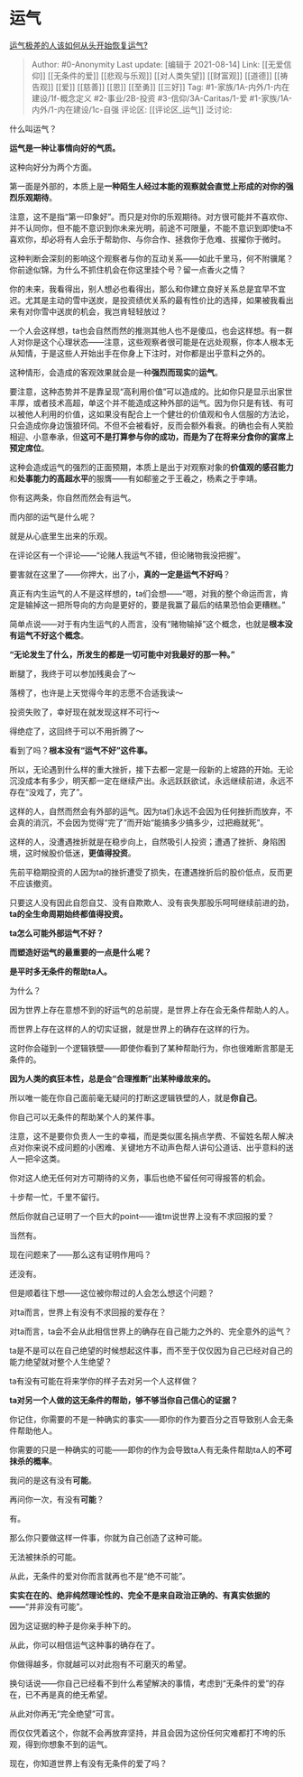 # 运气
[运气极差的人该如何从头开始恢复运气?](https://www.zhihu.com/question/421719141/answer/1481010073)

> Author: #0-Anonymity
> Last update: [编辑于 2021-08-14]
> Link: [[无爱信仰]] [[无条件的爱]] [[悲观与乐观]] [[对人类失望]] [[财富观]] [[道德]] [[祷告观]] [[爱]] [[慈善]] [[恩]] [[至勇]] [[三好]]
> Tag: #1-家族/1A-内外/1-内在建设/1f-概念定义 #2-事业/2B-投资 #3-信仰/3A-Caritas/1-爱 #1-家族/1A-内外/1-内在建设/1c-自强 
> 评论区: [[评论区_运气]]
> 泛讨论:

什么叫运气？

**运气是一种让事情向好的气质。**

这种向好分为两个方面。

第一面是外部的，本质上是**一种陌生人经过本能的观察就会直觉上形成的对你的强烈乐观期待**。

注意，这不是指“第一印象好”。而只是对你的乐观期待。对方很可能并不喜欢你、并不认同你，但不能不意识到你未来光明，前途不可限量，不能不意识到即使ta不喜欢你，却必将有人会乐于帮助你、与你合作、拯救你于危难、拔擢你于微时。

这种判断会深刻的影响这个观察者与你的互动关系——如此千里马，何不附骥尾？你前途似锦，为什么不抓住机会在你这里挂个号？留一点香火之情？

你的未来，我看得出，别人想必也看得出，那么和你建立良好关系总是宜早不宜迟。尤其是主动的雪中送炭，是投资绩优关系的最有性价比的选择，如果被我看出来有对你雪中送炭的机会，我岂肯轻轻放过？

一个人会这样想，ta也会自然而然的推测其他人也不是傻瓜，也会这样想。有一群人对你是这个心理状态——注意，这些观察者很可能是在远处观察，你本人根本无从知情，于是这些人开始出手在你身上下注时，对你都是出乎意料之外的。

这种情形，会造成的客观效果就会是一种**强烈而现实**的**运气**。

要注意，这种态势并不是靠呈现“高利用价值”可以造成的。比如你只是显示出家世丰厚，或者技术高超，单这个并不能造成这种外部的运气。因为你只是有钱、有可以被他人利用的价值，这如果没有配合上一个健壮的价值观和令人信服的方法论，只会造成你身边饿狼环伺。不但不会被看好，反而会额外看衰。的确也会有人笑脸相迎、小意奉承，但**这可不是打算参与你的成功，而是为了在将来分食你的宴席上预定席位**。

这种会造成运气的强烈的正面预期，本质上是出于对观察对象的**价值观的感召能力**和**处事能力的高超水平**的服膺——有如郗鉴之于王羲之，杨素之于李靖。

你有这两条，你自然而然会有运气。

而内部的运气是什么呢？

就是从心底里生出来的乐观。

在评论区有一个评论——“论赌人我运气不错，但论赌物我没把握”。

要害就在这里了——你押大，出了小，**真的一定是运气不好吗**？

真正有内生运气的人不是这样想的，ta们会想——“嗯，对我的整个命运而言，肯定是输掉这一把所导向的方向是更好的，要是我赢了最后的结果恐怕会更糟糕。”

简单点说——对于有内生运气的人而言，没有“赌物输掉”这个概念，也就是**根本没有运气不好这个概念**。

**“无论发生了什么，所发生的都是一切可能中对我最好的那一种。”**

断腿了，我终于可以参加残奥会了～

落榜了，也许是上天觉得今年的志愿不合适我读～

投资失败了，幸好现在就发现这样不可行～

得绝症了，这回终于可以不用折腾了～

看到了吗？**根本没有“运气不好”这件事。**

所以，无论遇到什么样的重大挫折，接下去都一定是一段新的上坡路的开始。无论沉没成本有多少，明天都一定在继续产出。永远跃跃欲试，永远继续前进，永远不存在“没戏了，完了”。

这样的人，自然而然会有外部的运气。因为ta们永远不会因为任何挫折而放弃，不会真的消沉，不会因为觉得“完了”而开始“能搞多少搞多少，过把瘾就死”。

这样的人，没遭遇挫折就是在稳步向上，自然吸引人投资；遭遇了挫折、身陷困境，这时候股价低迷，**更值得投资**。

先前平稳期投资的人因为ta的挫折遭受了损失，在遭遇挫折后的股价低点，反而更不应该撤资。

只要这人没有因此自怨自艾、没有自欺欺人、没有丧失那股乐呵呵继续前进的劲，**ta的全生命周期始终都值得投资。**

**ta怎么可能外部运气不好？**

**而塑造好运气的最重要的一点是什么呢？**

**是平时多无条件的帮助ta人。**

为什么？

因为世界上存在意想不到的好运气的总前提，是世界上存在会无条件帮助人的人。

而世界上存在这样的人的切实证据，就是世界上的确存在这样的行为。

这时你会碰到一个逻辑铁壁——即使你看到了某种帮助行为，你也很难断言那是无条件的。

**因为人类的疯狂本性，总是会“合理推断”出某种缘故来的。**

所以唯一能在你自己面前毫无疑问的打断这逻辑铁壁的人，就是**你自己**。

你自己可以无条件的帮助某个人的某件事。

注意，这不是要你负责人一生的幸福，而是类似匿名捐点学费、不留姓名帮人解决点对你来说不成问题的小困难、关键地方不动声色帮人讲句公道话、出乎意料的送人一把伞这类。

你对这人绝无任何对方可期待的义务，事后也绝不留任何可得报答的机会。

十步帮一忙，千里不留行。

然后你就自己证明了一个巨大的point——谁tm说世界上没有不求回报的爱？

当然有。

现在问题来了——那么这有证明作用吗？

还没有。

但是顺着往下想——这位被你帮过的人会怎么想这个问题？

对ta而言，世界上有没有不求回报的爱存在？

对ta而言，ta会不会从此相信世界上的确存在自己能力之外的、完全意外的运气？

ta是不是可以在自己绝望的时候想起这件事，而不至于仅仅因为自己已经对自己的能力绝望就对整个人生绝望？

ta有没有可能在将来学你的样子去对另一个人这样做？

**ta对另一个人做的这无条件的帮助，够不够当你自己信心的证据？**

你记住，你需要的不是一种确实的事实——即你的作为要百分之百导致别人会无条件帮助他人。

你需要的只是一种确实的可能——即你的作为会导致ta人有无条件帮助ta人的**不可抹杀的概率**。

我问的是这有没有**可能**。

再问你一次，有没有**可能**？

有。

那么你只要做这样一件事，你就为自己创造了这种可能。

无法被抹杀的可能。

从此，无条件的爱对你而言就再也不是“绝不可能”。

**实实在在的、绝非纯然理论性的、完全不是来自政治正确的、有真实依据的——**“并非没有可能”。

因为这证据的种子是你亲手种下的。

从此，你可以相信运气这种事的确存在了。

你做得越多，你就越可以对此抱有不可磨灭的希望。

换句话说——你自己已经看不到什么希望解决的事情，考虑到“无条件的爱”的存在，已不再是真的绝无希望。

从此对你再无“完全绝望”可言。

而仅仅凭着这个，你就不会再放弃坚持，并且会因为这份任何灾难都打不垮的乐观，得到你想象不到的运气。

现在，你知道世界上有没有无条件的爱了吗？
